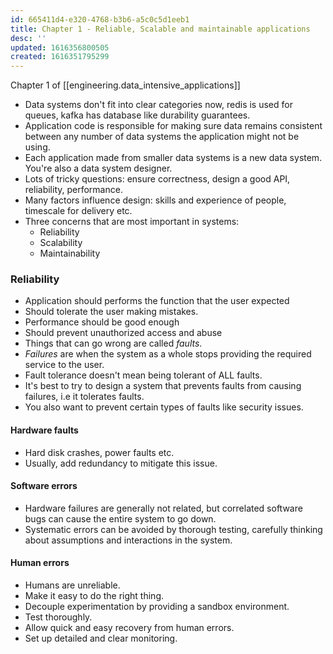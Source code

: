 ```yaml
---
id: 665411d4-e320-4768-b3b6-a5c0c5d1eeb1
title: Chapter 1 - Reliable, Scalable and maintainable applications
desc: ''
updated: 1616356800505
created: 1616351795299
---
```


Chapter 1 of [[engineering.data_intensive_applications]]

* Data systems don't fit into clear categories now, redis is used for queues, kafka has database like durability guarantees.
* Application code is responsible for making sure data remains consistent between any number of data systems the application might not be using.
* Each application made from smaller data systems is a new data system. You're also a data system designer.
* Lots of tricky questions: ensure correctness, design a good API, reliability, performance.
* Many factors influence design: skills and experience of people, timescale for delivery etc.
* Three concerns that are most important in systems:
  * Reliability
  * Scalability
  * Maintainability

### Reliability

* Application should performs the function that the user expected
* Should tolerate the user making mistakes.
* Performance should be good enough
* Should prevent unauthorized access and abuse
* Things that can go wrong are called _faults_.
* _Failures_ are when the system as a whole stops providing the required service to the user.
* Fault tolerance doesn't mean being tolerant of ALL faults.
* It's best to try to design a system that prevents faults from causing failures, i.e it tolerates faults.
* You also want to prevent certain types of faults like security issues.

#### Hardware faults

* Hard disk crashes, power faults etc.
* Usually, add redundancy to mitigate this issue.

#### Software errors

* Hardware failures are generally not related, but correlated software bugs can cause the entire system to go down.
* Systematic errors can be avoided by thorough testing, carefully thinking about assumptions and interactions in the system.

#### Human errors
* Humans are unreliable.
* Make it easy to do the right thing.
* Decouple experimentation by providing a sandbox environment.
* Test thoroughly.
* Allow quick and easy recovery from human errors.
* Set up detailed and clear monitoring.
